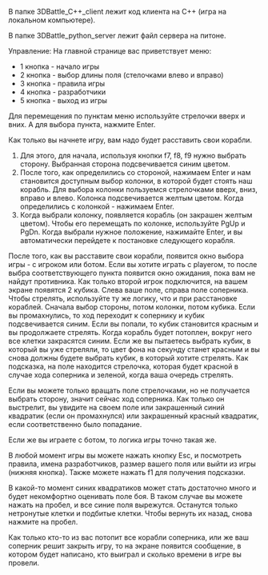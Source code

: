  В папке 3DBattle_C++\_client лежит код клиента на С++ (игра на локальном компьютере).
 
 В папке 3DBattle_python_server лежит файл сервера на питоне.

Управление:
На главной странице вас приветствует меню:
* 1 кнопка - начало игры
* 2 кнопка - выбор длины поля (стелочками влево и вправо)
* 3 кнопка - правила игры
* 4 кнопка - разработчики
* 5 кнопка - выход из игры

Для перемещения по пунктам меню используйте стрелочки вверх и вних. А для выбора пункта, нажмите Enter.

Как только вы начнете игру, вам надо будет расставить свои корабли. 
1. Для этого, для начала, используя кнопки f7, f8, f9 нужно выбрать сторону. Выбранная сторона подсвечивается синим цветом.
2. После того, как определились со стороной, нажимаем Enter и нам становится доступным выбор колонки, в которой будет стоять наш корабль. Для выбора колонки пользуемся стрелочками вверх, вниз, вправо и влево. Колонка подсвечивается желтым цветом. Когда определились с колонкой - нажимаем Enter.
3. Когда выбрали колонку, появляется корабль (он закрашен желтым цветом). Чтобы его перемещать по колонке, используйте PgUp и PgDn. Когда выбрали нужное положение, нажимайте Enter, и вы автоматически перейдете к постановке следующего корабля.

После того, как вы расставите свои корабли, появится окно выбора игры - с игроком или ботом. Если вы хотите играть с playerом, то после выбра соответствующего пункта появится окно ожидания, пока вам не найдут противника. Как только второй игрок подключится, на вашем экране появятся 2 кубика. Слева ваше поле, справа поле соперника. Чтобы стрелять, используйте ту же логику, что и при расстановке кораблей. Сначала выбор стороны, потом колонки, потом кубика. Если вы промахнулись, то ход переходит к сопернику и кубик подсвечивается синим. Если вы попали, то кубик становится красным и вы продолжаете стрелять. Когда корабль будет потоплен, вокруг него все клетки закрасятся синим.
Если же вы пытаетесь выбрать кубик, в который вы уже стреляли, то цвет фона на секунду станет красным и вы снова должны будете выбрать кубик, в который хотите стрелять.
Как подсказка, на поле находится стрелочка, которая будет красной в случае хода соперника и зеленой, когда ваша очередь стрелять.

Если вы можете только вращать поле стрелочками, но не получается выбрать сторону, значит сейчас ход соперника. Как только он выстрелит, вы увидите на своем поле или закрашенный синий квадратик (если он промахнулся) или закрашенный красный квадратик, если соответственно было попадание.

Если же вы играете с ботом, то логика игры точно такая же.

В любой момент игры вы можете нажать кнопку Esc, и посмотреть правила, имена разработчиков, размер вашего поля или выйти из игры (нижняя кнопка). Также можете нажать f1 для получения подсказки.

В какой-то момент синих квадратиков может стать достаточно много и будет некомфортно оценивать поле боя. В таком случае вы можете нажать на пробел, и все синие поля вырежутся. Останутся только нетронутые клетки и подбитые клетки. Чтобы вернуть их назад, снова нажмите на пробел.

Как только кто-то из вас потопит все корабли соперника, или же ваш соперник решит закрыть игру, то на экране появится сообщение, в котором будет написано, кто выиграл и сколько времени в игре вы провели.
